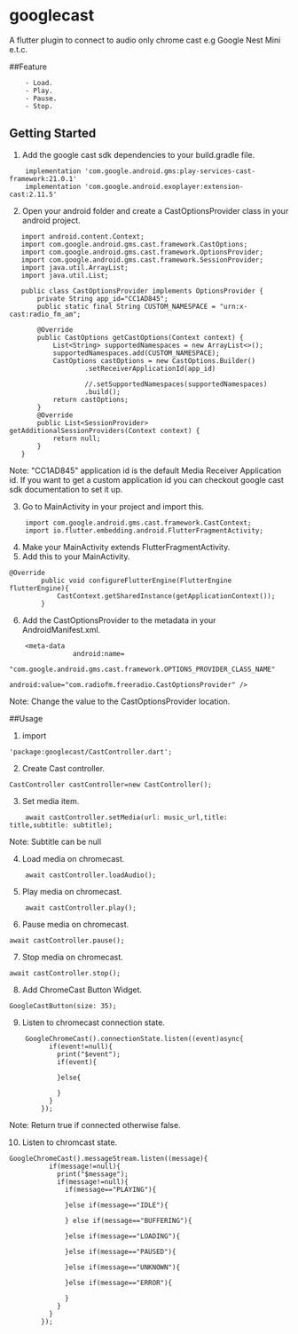 # googlecast

A flutter plugin to connect to audio only chrome cast e.g Google Nest Mini e.t.c.

##Feature
``` 
    - Load.
    - Play.
    - Pause.
    - Stop.
```
## Getting Started
1) Add the google cast sdk dependencies to your build.gradle file.
```
    implementation 'com.google.android.gms:play-services-cast-framework:21.0.1'
    implementation 'com.google.android.exoplayer:extension-cast:2.11.5'
```
2) Open your android folder and create a CastOptionsProvider class in your android project.
```
   import android.content.Context;
   import com.google.android.gms.cast.framework.CastOptions;
   import com.google.android.gms.cast.framework.OptionsProvider;
   import com.google.android.gms.cast.framework.SessionProvider;   
   import java.util.ArrayList;
   import java.util.List;
   
   public class CastOptionsProvider implements OptionsProvider {
       private String app_id="CC1AD845";
       public static final String CUSTOM_NAMESPACE = "urn:x-cast:radio_fm_am";
   
       @Override
       public CastOptions getCastOptions(Context context) {
           List<String> supportedNamespaces = new ArrayList<>();
           supportedNamespaces.add(CUSTOM_NAMESPACE);
           CastOptions castOptions = new CastOptions.Builder()
                   .setReceiverApplicationId(app_id)
   
                   //.setSupportedNamespaces(supportedNamespaces)
                   .build();
           return castOptions;
       }
       @Override
       public List<SessionProvider> getAdditionalSessionProviders(Context context) {
           return null;
       }
   }
```
Note: "CC1AD845" application id is the default Media Receiver Application id. If you want to get a custom application id you can checkout google cast sdk documentation to set it up.

3) Go to MainActivity in your project and import this.
```
    import com.google.android.gms.cast.framework.CastContext;
    import io.flutter.embedding.android.FlutterFragmentActivity;
```
4) Make your MainActivity extends FlutterFragmentActivity.
5) Add this to your MainActivity.
```
@Override
        public void configureFlutterEngine(FlutterEngine flutterEngine){
            CastContext.getSharedInstance(getApplicationContext());
        }
```
6) Add the CastOptionsProvider to the metadata in your AndroidManifest.xml.
```
    <meta-data
                android:name=
                    "com.google.android.gms.cast.framework.OPTIONS_PROVIDER_CLASS_NAME"
                android:value="com.radiofm.freeradio.CastOptionsProvider" />
```
   Note: Change the value to the CastOptionsProvider location.
   
##Usage
1) import  
``` 
'package:googlecast/CastController.dart';
```

2) Create Cast controller.
```
CastController castController=new CastController();
```
3) Set media item.
```
    await castController.setMedia(url: music_url,title: title,subtitle: subtitle);
```   
Note: Subtitle can be null
          
4) Load media on chromecast.
```
    await castController.loadAudio();
```
5) Play media on chromecast.
```
    await castController.play();
```
6) Pause media on chromecast.
```
await castController.pause();
```   
7) Stop media on chromecast.
```
await castController.stop();
```
8) Add ChromeCast Button Widget.
```
GoogleCastButton(size: 35);
```
9) Listen to chromecast connection state.
```
    GoogleChromeCast().connectionState.listen((event)async{
          if(event!=null){
            print("$event");
            if(event){
             
            }else{
              
            }
          }
        });
```
Note: Return true if connected otherwise false.
   
10) Listen to chromcast state.
```
GoogleChromeCast().messageStream.listen((message){
          if(message!=null){
            print("$message");
            if(message!=null){
              if(message=="PLAYING"){
                
              }else if(message=="IDLE"){
               
              } else if(message=="BUFFERING"){
                
              }else if(message=="LOADING"){
                
              }else if(message=="PAUSED"){
                
              }else if(message=="UNKNOWN"){
              
              }else if(message=="ERROR"){
                
              }
            }
          }
        });
```
